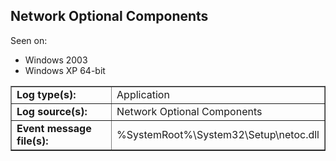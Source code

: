 ## Network Optional Components

Seen on:
* Windows 2003
* Windows XP 64-bit

<table border="1" class="docutils">
  <tbody>
    <tr>
      <td><b>Log type(s):</b></td>
      <td>Application</td>
    </tr>
    <tr>
      <td><b>Log source(s):</b></td>
      <td>Network Optional Components</td>
    </tr>
    <tr>
      <td><b>Event message file(s):</b></td>
      <td>%SystemRoot%\System32\Setup\netoc.dll</td>
    </tr>
  </tbody>
</table>

&nbsp;

